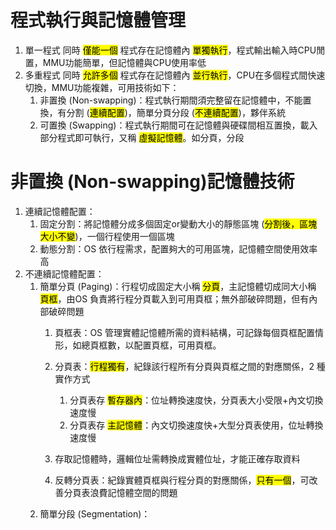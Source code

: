# 程式執行與記憶體管理

1. 單一程式
	同時 <mark>僅能一個</mark> 程式存在記憶體內 <mark>單獨執行</mark>，程式輸出輸入時CPU閒置，MMU功能簡單，但記憶體與CPU使用率低
2. 多重程式
	同時 <mark>允許多個</mark> 程式存在記憶體內 <mark>並行執行</mark>，CPU在多個程式間快速切換，MMU功能複雜，可用技術如下：
	1. 非置換 (Non-swapping)：程式執行期間須完整留在記憶體中，不能置換，有分割 (<mark>連續配置</mark>)，簡單分頁分段 (<mark>不連續配置</mark>)，夥伴系統
	2. 可置換 (Swapping)：程式執行期間可在記憶體與硬碟間相互置換，載入部分程式即可執行，又稱 <mark>虛擬記憶體</mark>。如分頁，分段


# 非置換 (Non-swapping)記憶體技術
1. 連續記憶體配置：
	1. 固定分割：將記憶體分成多個固定or變動大小的靜態區塊 (<mark>分割後，區塊大小不變</mark>)，一個行程使用一個區塊
	2. 動態分割：OS 依行程需求，配置夠大的可用區塊，記憶體空間使用效率高
2. 不連續記憶體配置：
	1. 簡單分頁 (Paging)：行程切成固定大小稱 <mark>分頁</mark>，主記憶體切成同大小稱 <mark>頁框</mark>，由OS 負責將行程分頁載入到可用頁框；無外部破碎問題，但有內部破碎問題
		1. 頁框表：OS 管理實體記憶體所需的資料結構，可記錄每個頁框配置情形，如總頁框數，以配置頁框，可用頁框。
		2. 分頁表：<mark>行程獨有</mark>，紀錄該行程所有分頁與頁框之間的對應關係，2 種實作方式
			1. 分頁表存 <mark>暫存器內</mark>：位址轉換速度快，分頁表大小受限+內文切換速度慢
			2. 分頁表存 <mark>主記憶體</mark>：內文切換速度快+大型分頁表使用，位址轉換速度慢

		3. 存取記憶體時，邏輯位址需轉換成實體位址，才能正確存取資料
		4. 反轉分頁表：紀錄實體頁框與行程分頁的對應關係，<mark>只有一個</mark>，可改善分頁表浪費記憶體空間的問題
	2. 簡單分段 (Segmentation)：